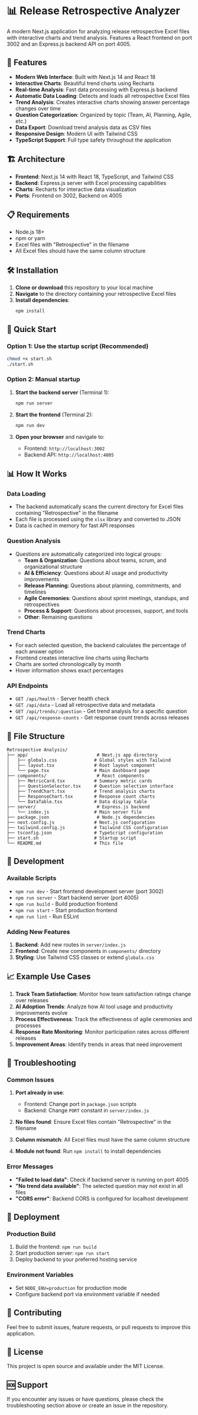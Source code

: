 # 📊 Release Retrospective Analyzer

A modern Next.js application for analyzing release retrospective Excel files with interactive charts and trend analysis. Features a React frontend on port 3002 and an Express.js backend API on port 4005.

## 🚀 Features

- **Modern Web Interface**: Built with Next.js 14 and React 18
- **Interactive Charts**: Beautiful trend charts using Recharts
- **Real-time Analysis**: Fast data processing with Express.js backend
- **Automatic Data Loading**: Detects and loads all retrospective Excel files
- **Trend Analysis**: Creates interactive charts showing answer percentage changes over time
- **Question Categorization**: Organized by topic (Team, AI, Planning, Agile, etc.)
- **Data Export**: Download trend analysis data as CSV files
- **Responsive Design**: Modern UI with Tailwind CSS
- **TypeScript Support**: Full type safety throughout the application

## 🏗️ Architecture

- **Frontend**: Next.js 14 with React 18, TypeScript, and Tailwind CSS
- **Backend**: Express.js server with Excel processing capabilities
- **Charts**: Recharts for interactive data visualization
- **Ports**: Frontend on 3002, Backend on 4005

## 📋 Requirements

- Node.js 18+ 
- npm or yarn
- Excel files with "Retrospective" in the filename
- All Excel files should have the same column structure

## 🛠️ Installation

1. **Clone or download** this repository to your local machine
2. **Navigate** to the directory containing your retrospective Excel files
3. **Install dependencies**:
   ```bash
   npm install
   ```

## 🚀 Quick Start

### Option 1: Use the startup script (Recommended)
```bash
chmod +x start.sh
./start.sh
```

### Option 2: Manual startup
1. **Start the backend server** (Terminal 1):
   ```bash
   npm run server
   ```

2. **Start the frontend** (Terminal 2):
   ```bash
   npm run dev
   ```

3. **Open your browser** and navigate to:
   - Frontend: `http://localhost:3002`
   - Backend API: `http://localhost:4005`

## 📊 How It Works

### Data Loading
- The backend automatically scans the current directory for Excel files containing "Retrospective" in the filename
- Each file is processed using the `xlsx` library and converted to JSON
- Data is cached in memory for fast API responses

### Question Analysis
- Questions are automatically categorized into logical groups:
  - **Team & Organization**: Questions about teams, scrum, and organizational structure
  - **AI & Efficiency**: Questions about AI usage and productivity improvements
  - **Release Planning**: Questions about planning, commitments, and timelines
  - **Agile Ceremonies**: Questions about sprint meetings, standups, and retrospectives
  - **Process & Support**: Questions about processes, support, and tools
  - **Other**: Remaining questions

### Trend Charts
- For each selected question, the backend calculates the percentage of each answer option
- Frontend creates interactive line charts using Recharts
- Charts are sorted chronologically by month
- Hover information shows exact percentages

### API Endpoints
- `GET /api/health` - Server health check
- `GET /api/data` - Load all retrospective data and metadata
- `GET /api/trends/:question` - Get trend analysis for a specific question
- `GET /api/response-counts` - Get response count trends across releases

## 📁 File Structure

```
Retrospective Analysis/
├── app/                          # Next.js app directory
│   ├── globals.css              # Global styles with Tailwind
│   ├── layout.tsx               # Root layout component
│   └── page.tsx                 # Main dashboard page
├── components/                   # React components
│   ├── MetricCard.tsx           # Summary metric cards
│   ├── QuestionSelector.tsx     # Question selection interface
│   ├── TrendChart.tsx           # Trend analysis charts
│   ├── ResponseChart.tsx        # Response count charts
│   └── DataTable.tsx            # Data display table
├── server/                       # Express.js backend
│   └── index.js                 # Main server file
├── package.json                  # Node.js dependencies
├── next.config.js               # Next.js configuration
├── tailwind.config.js           # Tailwind CSS configuration
├── tsconfig.json                # TypeScript configuration
├── start.sh                     # Startup script
└── README.md                    # This file
```

## 🔧 Development

### Available Scripts
- `npm run dev` - Start frontend development server (port 3002)
- `npm run server` - Start backend server (port 4005)
- `npm run build` - Build production frontend
- `npm run start` - Start production frontend
- `npm run lint` - Run ESLint

### Adding New Features
1. **Backend**: Add new routes in `server/index.js`
2. **Frontend**: Create new components in `components/` directory
3. **Styling**: Use Tailwind CSS classes or extend `globals.css`

## 📈 Example Use Cases

1. **Track Team Satisfaction**: Monitor how team satisfaction ratings change over releases
2. **AI Adoption Trends**: Analyze how AI tool usage and productivity improvements evolve
3. **Process Effectiveness**: Track the effectiveness of agile ceremonies and processes
4. **Response Rate Monitoring**: Monitor participation rates across different releases
5. **Improvement Areas**: Identify trends in areas that need improvement

## 🐛 Troubleshooting

### Common Issues

1. **Port already in use**: 
   - Frontend: Change port in `package.json` scripts
   - Backend: Change `PORT` constant in `server/index.js`

2. **No files found**: Ensure Excel files contain "Retrospective" in the filename

3. **Column mismatch**: All Excel files must have the same column structure

4. **Module not found**: Run `npm install` to install dependencies

### Error Messages

- **"Failed to load data"**: Check if backend server is running on port 4005
- **"No trend data available"**: The selected question may not exist in all files
- **"CORS error"**: Backend CORS is configured for localhost development

## 🚀 Deployment

### Production Build
1. Build the frontend: `npm run build`
2. Start production server: `npm run start`
3. Deploy backend to your preferred hosting service

### Environment Variables
- Set `NODE_ENV=production` for production mode
- Configure backend port via environment variable if needed

## 🤝 Contributing

Feel free to submit issues, feature requests, or pull requests to improve this application.

## 📄 License

This project is open source and available under the MIT License.

## 🆘 Support

If you encounter any issues or have questions, please check the troubleshooting section above or create an issue in the repository. 